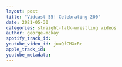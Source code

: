 ```yaml
---
layout: post
title: "Vidcast 55! Celebrating 200"
date: 2021-05-30
categories: straight-talk-wrestling videos
author: george-mckay
spotify_track_id: 
youtube_video_id: juuQfCMXcRc
apple_track_id: 
youtube_metadata: 
---
```

